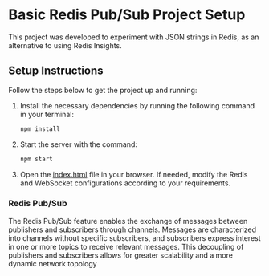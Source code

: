 # Basic Redis Pub/Sub Project Setup

This project was developed to experiment with JSON strings in Redis, as an alternative to using Redis Insights.

## Setup Instructions

Follow the steps below to get the project up and running:

1. Install the necessary dependencies by running the following command in your terminal:

   ```bash
   npm install
   ```

2. Start the server with the command:

   ```bash
   npm start
   ```

3. Open the [index.html](index.html) file in your browser. If needed, modify the Redis and WebSocket configurations according to your requirements.

### Redis Pub/Sub

The Redis Pub/Sub feature enables the exchange of messages between publishers and subscribers through channels. Messages are characterized into channels without specific subscribers, and subscribers express interest in one or more topics to receive relevant messages. This decoupling of publishers and subscribers allows for greater scalability and a more dynamic network topology
